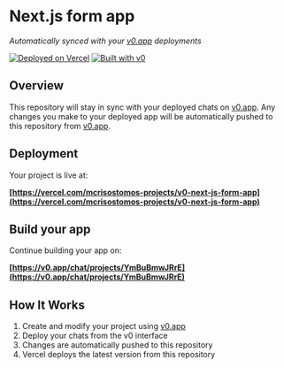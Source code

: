 # Next.js form app

*Automatically synced with your [v0.app](https://v0.app) deployments*

[![Deployed on Vercel](https://img.shields.io/badge/Deployed%20on-Vercel-black?style=for-the-badge&logo=vercel)](https://vercel.com/mcrisostomos-projects/v0-next-js-form-app)
[![Built with v0](https://img.shields.io/badge/Built%20with-v0.app-black?style=for-the-badge)](https://v0.app/chat/projects/YmBuBmwJRrE)

## Overview

This repository will stay in sync with your deployed chats on [v0.app](https://v0.app).
Any changes you make to your deployed app will be automatically pushed to this repository from [v0.app](https://v0.app).

## Deployment

Your project is live at:

**[https://vercel.com/mcrisostomos-projects/v0-next-js-form-app](https://vercel.com/mcrisostomos-projects/v0-next-js-form-app)**

## Build your app

Continue building your app on:

**[https://v0.app/chat/projects/YmBuBmwJRrE](https://v0.app/chat/projects/YmBuBmwJRrE)**

## How It Works

1. Create and modify your project using [v0.app](https://v0.app)
2. Deploy your chats from the v0 interface
3. Changes are automatically pushed to this repository
4. Vercel deploys the latest version from this repository